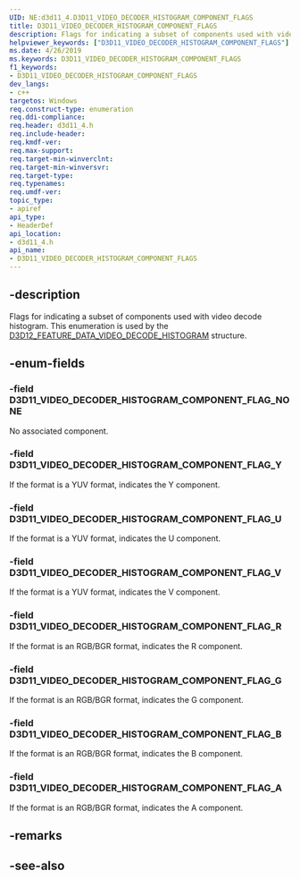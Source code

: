 ```yaml
---
UID: NE:d3d11_4.D3D11_VIDEO_DECODER_HISTOGRAM_COMPONENT_FLAGS
title: D3D11_VIDEO_DECODER_HISTOGRAM_COMPONENT_FLAGS
description: Flags for indicating a subset of components used with video decode histogram.
helpviewer_keywords: ["D3D11_VIDEO_DECODER_HISTOGRAM_COMPONENT_FLAGS"]
ms.date: 4/26/2019
ms.keywords: D3D11_VIDEO_DECODER_HISTOGRAM_COMPONENT_FLAGS
f1_keywords:
- D3D11_VIDEO_DECODER_HISTOGRAM_COMPONENT_FLAGS
dev_langs:
- c++
targetos: Windows
req.construct-type: enumeration
req.ddi-compliance: 
req.header: d3d11_4.h
req.include-header: 
req.kmdf-ver: 
req.max-support: 
req.target-min-winverclnt: 
req.target-min-winversvr: 
req.target-type: 
req.typenames: 
req.umdf-ver: 
topic_type:
- apiref
api_type:
- HeaderDef
api_location:
- d3d11_4.h
api_name:
- D3D11_VIDEO_DECODER_HISTOGRAM_COMPONENT_FLAGS
---
```


## -description

Flags for indicating a subset of components used with video decode histogram. This enumeration is used by the [D3D12_FEATURE_DATA_VIDEO_DECODE_HISTOGRAM](/windows/win32/api/d3d12video/ns-d3d12video-d3d12_feature_data_video_decode_histogram) structure.

## -enum-fields

### -field D3D11_VIDEO_DECODER_HISTOGRAM_COMPONENT_FLAG_NONE

No associated component.

### -field D3D11_VIDEO_DECODER_HISTOGRAM_COMPONENT_FLAG_Y

If the format is a YUV format, indicates the Y component.

### -field D3D11_VIDEO_DECODER_HISTOGRAM_COMPONENT_FLAG_U

If the format is a YUV format, indicates the U component.

### -field D3D11_VIDEO_DECODER_HISTOGRAM_COMPONENT_FLAG_V

If the format is a YUV format, indicates the V component.

### -field D3D11_VIDEO_DECODER_HISTOGRAM_COMPONENT_FLAG_R

If the format is an RGB/BGR format, indicates the R component.

### -field D3D11_VIDEO_DECODER_HISTOGRAM_COMPONENT_FLAG_G

If the format is an RGB/BGR format, indicates the G component.

### -field D3D11_VIDEO_DECODER_HISTOGRAM_COMPONENT_FLAG_B

If the format is an RGB/BGR format, indicates the B component.

### -field D3D11_VIDEO_DECODER_HISTOGRAM_COMPONENT_FLAG_A

If the format is an RGB/BGR format, indicates the A component.

## -remarks

## -see-also

